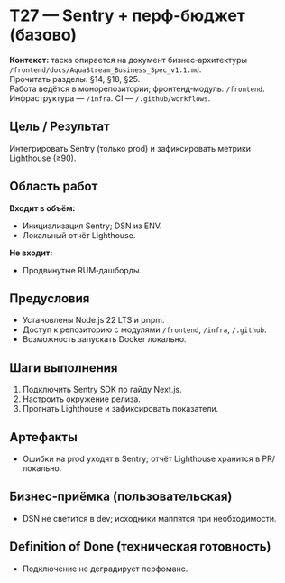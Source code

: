 # T27 — Sentry + перф‑бюджет (базово)

**Контекст:** таска опирается на документ бизнес‑архитектуры `/frontend/docs/AquaStream_Business_Spec_v1.1.md`.  
Прочитать разделы: §14, §18, §25.  
Работа ведётся в монорепозитории; фронтенд‑модуль: `/frontend`. Инфраструктура — `/infra`. CI — `/.github/workflows`.

## Цель / Результат
Интегрировать Sentry (только prod) и зафиксировать метрики Lighthouse (≥90).

## Область работ
**Входит в объём:**
- Инициализация Sentry; DSN из ENV.
- Локальный отчёт Lighthouse.

**Не входит:**
- Продвинутые RUM‑дашборды.

## Предусловия
- Установлены Node.js 22 LTS и pnpm.
- Доступ к репозиторию с модулями `/frontend`, `/infra`, `/.github`.
- Возможность запускать Docker локально.

## Шаги выполнения
1. Подключить Sentry SDK по гайду Next.js.
2. Настроить окружение релиза.
3. Прогнать Lighthouse и зафиксировать показатели.

## Артефакты
- Ошибки на prod уходят в Sentry; отчёт Lighthouse хранится в PR/локально.

## Бизнес‑приёмка (пользовательская)
- DSN не светится в dev; исходники маппятся при необходимости.

## Definition of Done (техническая готовность)
- Подключение не деградирует перфоманс.